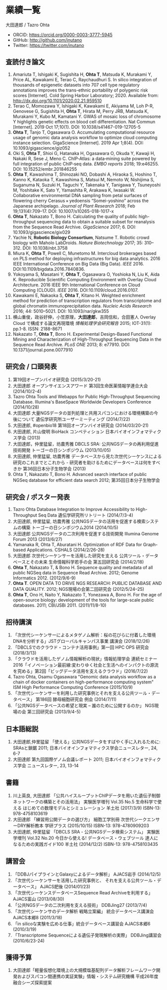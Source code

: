 # 業績一覧

大田達郎 / Tazro Ohta

- ORCID: https://orcid.org/0000-0003-3777-5945
- GitHub: http://github.com/inutano
- Twitter: https://twitter.com/inutano

## 査読付き論文

1. Amariuta T, Ishigaki K, Sugishita H, **Ohta T**, Matsuda K, Murakami Y, Price AL, Kawakami E, Terao C, Raychaudhuri S. In silico integration of thousands of epigenetic datasets into 707 cell type regulatory annotations improves the trans-ethnic portability of polygenic risk scores [Internet]. Cold Spring Harbor Laboratory; 2020. Available from: http://dx.doi.org/10.1101/2020.02.21.959510
1. Terao C, Momozawa Y, Ishigaki K, Kawakami E, Akiyama M, Loh P-R, Genovese G, Sugishita H, **Ohta T**, Hirata M, Perry JRB, Matsuda K, Murakami Y, Kubo M, Kamatani Y. GWAS of mosaic loss of chromosome Y highlights genetic effects on blood cell differentiation. Nat Commun [Internet]. 2019 Oct 17;10(1). DOI: 10.1038/s41467-019-12705-5
1. **Ohta T**, Tanjo T, Ogasawara O. Accumulating computational resource usage of genomic data analysis workflow to optimize cloud computing instance selection. GigaScience [Internet]. 2019 Apr 1;8(4). DOI: 10.1093/gigascience/giz052
1. Oki S, **Ohta T**, Shioi G, Hatanaka H, Ogasawara O, Okuda Y, Kawaji H, Nakaki R, Sese J, Meno C. ChIP‐Atlas: a data‐mining suite powered by full integration of public ChIP‐seq data. _EMBO reports_ 2018; 19:e46255. DOI: 10.15252/embr.201846255
1. **Ohta T**, Kawashima T, Shinozaki NO, Dobashi A, Hiraoka S, Hoshino T, Kanno K, Kataoka T, Kawashima S, Matsui M, Nemoto W, Nishijima S, Suganuma N, Suzuki H, Taguchi Y, Takenaka Y, Tanigawa Y, Tsuneyoshi M, Yoshitake K, Sato Y, Yamashita R, Arakawa K, Iwasaki W. Collaborative environmental DNA sampling from petal surfaces of flowering cherry Cerasus × yedoensis “Somei-yoshino” across the Japanese archipelago. _Journal of Plant Research_ 2018; Feb 19;131(4):709–17. DOI: 10.1007/s10265-018-1017-x
1. **Ohta T**, Nakazato T, Bono H. Calculating the quality of public high-throughput sequencing data to obtain a suitable subset for reanalysis from the Sequence Read Archive. _GigaScience_ 2017; 6. DOI: 10.1093/gigascience/gix029
1. Yachie N, **Robotic Biology Consortium**, Natsume T. Robotic crowd biology with Maholo LabDroids. _Nature Biotechnology_ 2017; 35: 310–312. DOI: 10.1038/nbt.3758
1. Miura K, **Ohta T**, Powell C, Munetomo M. Intercloud brokerages based on PLS method for deploying infrastructures for big data analytics. 2016 IEEE International Conference on Big Data (Big Data). _IEEE_ 2016. DOI:10.1109/bigdata.2016.7840836.
1.  Yokoyama S, Masatani Y, **Ohta T**, Ogasawara O, Yoshioka N, Liu K, Aida K. Reproducible Scientific Computing Environment with Overlay Cloud Architecture. 2016 IEEE 9th International Conference on Cloud Computing (CLOUD). _IEEE_ 2016. DOI:10.1109/cloud.2016.0107.
1. Kawakami E, Nakaoka S, **Ohta T**, Kitano H. Weighted enrichment method for prediction of transcription regulators from transcriptome and global chromatin immunoprecipitation data. _Nucleic Acids Research_ 2016; 44: 5010–5021. DOI: 10.1093/nar/gkw355
1. 横山重俊，政谷好伸，小笠原理，**大田達郎**，吉岡信和，合田憲人 Overlay Cloud で構成する論文再現環境 _情報処理学会研究報告_ 2015; IOT-31(1): pp.1-8. ISSN: 2188-8671
1. Nakazato T, **Ohta T**, Bono H. Experimental Design-Based Functional Mining and Characterization of High-Throughput Sequencing Data in the Sequence Read Archive. _PLoS ONE_ 2013; 8: e77910. DOI: 10.1371/journal.pone.0077910

## 研究会 / 口頭発表

1. 第19回オープンバイオ研究会 (2015/3/20-21)
1. 大田達郎 オープンサイエンスアワード 第3回生命医薬情報学連合大会 (2014/10/2-4)
1. Tazro Ohta Tools and Webapps for Public High-Throughput Sequencing Database.
 Illumina's BaseSpace Worldwide Developers Conference (2014/10/28)
1. 大田達郎 大量NGSデータの並列処理と共用スパコンにおける環境構築の今後について 遺伝学研究所ユーザーミーティング (2014/7/22)
1. 大田達郎, #openbio18 第18回オープンバイオ研究会 (2014/03/20-21)
1. 大田達郎, 片山俊明 BioHack コンペティション 日本バイオインフォマティクス学会 (2013)
1. 大田達郎，仲里猛留，坊農秀雅 DBCLS SRA: 公共NGSデータの再利用促進技術開発 トーゴーの日シンポジウム (2013/10/05)
1. 大田達郎, 仲里猛留, 坊農秀雅 データベースから見た次世代シーケンスによる研究のこれまでとこれから - 研究者を助けるためにデータベースは何をすべきか 第36回日本分子生物学会 (2013)
1. Ohta T, Nakazato T, Bono H. Advanced search interface of public NGSeq database for efficient data search 2012; 第35回日本分子生物学会


## 研究会 / ポスター発表

1. Tazro Ohta Database Integration to Improve Accessibility to High-Throughput Seq Data 遺伝学研究所リトリート (2014/7/3-4)
1. 大田達郎, 仲里猛留, 坊農秀雅 公共NGSデータの活用を促進する検索システムの構築 トーゴーの日シンポジウム2014 (2014/10/5)
1. 大田達郎 公共NGSデータの二次利用を促進する技術開発 Illumina Genome Forum 2013 (2013/6/27)
1. Yamanaka R, Ohta T, Aburatani H. Optimization of RDF Data for Graph-based Applications. CSHALS (2014/2/26-28)
1. 大田達郎 次世代シーケンサーを活用した研究を支える 公共ツール・データベースとその未来 生命情報科学若手の会 第五回研究会 (2014/2/18)
1. **Ohta T**, Nakazato T, & Bono H. Sequence quality and metadata of all public NGSeq data in Sequence Read Archive. 2012; Genome Informatics 2012. (2012/9/6-9)
1. **Ohta T**. OPEN DATA TO DRIVE NGS RESEARCH: PUBLIC DATABASE AND DATA QUALITY. 2012; NGS現場の会第二回研究会 (2012/5/24–25)
1. **Ohta T**, Ono H, Naito Y, Nakazato T, Yonezawa A, Bono H. For the age of open-source biology: development of the tools for large-scale public databases. 2011; CBI/JSBi 2011. (2011/11/8-10)


## 招待講演

1. 「次世代シーケンサーによるメタゲノム解析：桜の花びらに付着した環境DNAを分析する」JSTグローバルキャンパス事業 講演会 (2018/12/26)
1. 「DBCLSでのクラウド・コンテナ活用事例」第一回 HPC OPS 研究会 (2018/3/13)
1. 「クラウドを活用したゲノム情報解析の現状」情報処理学会 連続セミナー2016「イノベーション最前線:変わりゆく社会と生活へのインパクトの源流を究める」第2回「ビッグデータ活用を支えるクラウド」(2016/7/22)
1. Tazro Ohta, Osamu Ogasawara "Genomic data analysis workflow as a chain of docker containers on high-performance computing system" ISM High Performance Computing Conference (2015/10/9)
1. 「次世代シーケンサーを利用した研究事例とそれを支える公共ツール・データベース」 第186回 酵母細胞研究会 例会 (2014/7/11)
1. 「公共NGSデータベースの希望と現実 – 誰のために公開するのか」 NGS現場の会 第三回研究会 (2013/9/4-5)

## 日本語総説

1. 大田達郎,仲里猛留 「使える」公共NGSデータをすばやく手に入れるために: SRAsと鎖鋸 2011; 日本バイオインフォマティクス学会ニュースレター, 24, 6-7
1. 大田達郎 第九回国際ゲノム会議レポート 2011; 日本バイオインフォマティクス学会 ニュースレター, 23, 13-14

## 書籍

1. 川上英良, 大田達郎 「公共ハイスループットChIPデータを用いた遺伝子制御ネットワークの構築とその活用法」 実験医学増刊 Vol.35 No.5 生命科学で使える はじめての数理モデルとシミュレーション 羊土社 (2017/3/9) ISBN-13: 978-4758103619
1. 大田達郎 「練習用公開データの選び方」 細胞工学別冊 次世代シークエンサーDRY解析教本 学研プラス (2015/10/15) ISBN-13: 978-4780909203
1. 大田達郎, 仲里猛留 「DBCLS SRA - 公共NGSデータ検索システム」 実験医学増刊 Vol.32 No.20 今日から使える! データベース・ウェブツール 達人になるための実践ガイド100 羊土社 (2014/12/2) ISBN-13: 978-4758103435

## 講習会

1. 「DDBJパイプラインとGalaxyによるデータ解析」 AJACS岩手 (2014/12/5)
1. 「次世代シーケンサーを活用した研究事例と、 それを支える公共ツール・データベース」 AJACS肥後 (2014/01/23)
1. 「次世代シーケンスデータベースSequence Read Archiveを利用する」 AJACS富山 (2013/08/30)
1. 「公共NGSデータの二次利用を支える技術」 DDBJing27 (2013/7/4)
1. 「次世代シーケンサのデータ解析 戦略立案編」 統合データベース講演会 AJACS本郷8 (2011/3/18)
1. 「in silicoな実験を広める仕事」統合データベース講習会 AJACS本郷6 (2010/3/19)
1. 「Transcriptome Sequenceによる遺伝子発現解析の実際」 DDBJing講習会 (2010/6/23-24)

## 獲得予算

1. 大田達郎「軽量仮想化環境上の大規模塩基配列データ解析フレームワーク開発およびスパコン間連携の実証実験」情報・システム研究機構 平成26年度 融合シーズ探索提案
